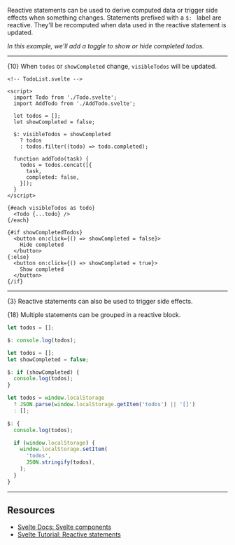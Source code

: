 Reactive statements can be used to derive computed data or trigger side effects when something changes. Statements prefixed with a `$: ` label are reactive. They'll be recomputed when data used in the reactive statement is updated.

*In this example, we'll add a toggle to show or hide completed todos.*

---

{10} When `todos` or `showCompleted` change, `visibleTodos` will be updated.

```svelte
<!-- TodoList.svelte -->

<script>
  import Todo from './Todo.svelte';
  import AddTodo from './AddTodo.svelte';

  let todos = [];
  let showCompleted = false;

  $: visibleTodos = showCompleted
    ? todos
    : todos.filter((todo) => todo.completed);

  function addTodo(task) {
    todos = todos.concat([{
      task,
      completed: false,
    }]);
  }
</script>

{#each visibleTodos as todo}
  <Todo {...todo} />
{/each}

{#if showCompletedTodos}
  <button on:click={() => showCompleted = false}>
    Hide completed
  </button>
{:else}
  <button on:click={() => showCompleted = true}>
    Show completed
  </button>
{/if}
```

---

{3} Reactive statements can also be used to trigger side effects.

{18} Multiple statements can be grouped in a reactive block.

```js
let todos = [];

$: console.log(todos);
```

```js
let todos = [];
let showCompleted = false;

$: if (showCompleted) {
  console.log(todos);
}
```

```js
let todos = window.localStorage
  ? JSON.parse(window.localStorage.getItem('todos') || '[]')
  : [];

$: {
  console.log(todos);

  if (window.localStorage) {
    window.localStorage.setItem(
      'todos',
      JSON.stringify(todos),
    );
  }
}
```

---

## Resources

- [Svelte Docs: Svelte components](https://svelte.dev/docs/svelte-components#script-3-$-marks-a-statement-as-reactive)
- [Svelte Tutorial: Reactive statements](https://learn.svelte.dev/tutorial/reactive-statements)
